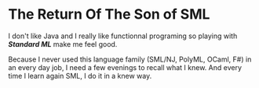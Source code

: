 # The Return Of The Son of SML

I don't like Java and I really like functionnal programing so playing with ***Standard ML*** make me feel good.

Because I never used this language family (SML/NJ, PolyML, OCaml, F#) in an
every day job, I need
a few evenings to recall what I knew. And every time I learn again SML, I do it
in a knew way.
